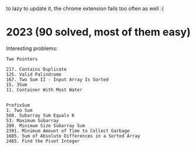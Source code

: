 to lazy to update it, the chrome extension fails too often as well :(
# 2023 (90 solved, most of them easy)
Interesting problems:
```
Two Pointers

217. Contains Duplicate
125. Valid Palindrome
167. Two Sum II - Input Array Is Sorted
15. 3Sum
11. Container With Most Water


PrefixSum
1. Two Sum
560. Subarray Sum Equals K
53. Maximum Subarray
209. Minimum Size Subarray Sum
2391. Minimum Amount of Time to Collect Garbage
1685. Sum of Absolute Differences in a Sorted Array
2485. Find the Pivot Integer
```
